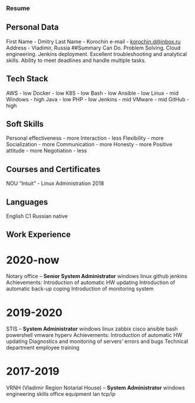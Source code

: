 ### Resume
## Personal Data
First Name - Dmitry
Last Name -	Korochin
e-mail - korochin.d@inbox.ru
Address -	Vladimir, Russia
##Summary
Can Do.
Problem Solving.
Cloud engineering.
Jenkins deployment.
Excellent troubleshooting and analytical skills.
Ability to meet deadlines and handle multiple tasks.
## Tech Stack
AWS - low
Docker -	low
K8S - low
Bash - low
Ansible - low
Linux - mid
Windows - high
Java - low
PHP - low
Jenkins - mid
VMware - mid
GitHub - high
## Soft Skills
Personal effectiveness - more
Interaction - less
Flexibility - more
Socialization - more
Communication - more
Honesty - more
Positive attitude - more
Negotiation - less
## Courses and Certificates
NOU “Intuit” - Linux Administration 2018
## Languages
English				C1
Russian				native
## Work Experience
# 2020-now
Notary office – **Senior System Administrator**
windows linux github jenkins
Achievements:
Introduction of automatic HW updating 
Introduction of automatic back-up coping
Introduction of monitoring system
# 2019-2020
STIS – **System Administrator**
windows linux zabbix cisco ansible bash powershell vmware hyperv
Achievements:
Introduction of automatic HW updating 
Diagnostics and monitoring of servers’ errors and bugs
Technical department employee training 
# 2017-2019
VRNH (Vladimir Region Notarial House) – **System Administrator**
windows engineering skills office equipment lan tcp/ip

